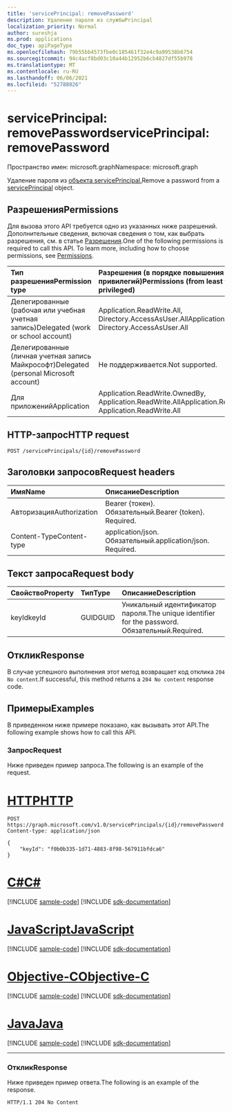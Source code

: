 ```yaml
---
title: 'servicePrincipal: removePassword'
description: Удаление пароля из службыPrincipal
localization_priority: Normal
author: sureshja
ms.prod: applications
doc_type: apiPageType
ms.openlocfilehash: 79b55bb4573fbe0c185461f32e4c9a99538b6754
ms.sourcegitcommit: 94c4acf8bd03c10a44b12952b6cb4827df55b978
ms.translationtype: MT
ms.contentlocale: ru-RU
ms.lasthandoff: 06/06/2021
ms.locfileid: "52788026"
---
```

# <a name="serviceprincipal-removepassword"></a><span data-ttu-id="d3a9b-103">servicePrincipal: removePassword</span><span class="sxs-lookup"><span data-stu-id="d3a9b-103">servicePrincipal: removePassword</span></span>

<span data-ttu-id="d3a9b-104">Пространство имен: microsoft.graph</span><span class="sxs-lookup"><span data-stu-id="d3a9b-104">Namespace: microsoft.graph</span></span>

<span data-ttu-id="d3a9b-105">Удаление пароля из [объекта servicePrincipal.](../resources/serviceprincipal.md)</span><span class="sxs-lookup"><span data-stu-id="d3a9b-105">Remove a password from a [servicePrincipal](../resources/serviceprincipal.md) object.</span></span>

## <a name="permissions"></a><span data-ttu-id="d3a9b-106">Разрешения</span><span class="sxs-lookup"><span data-stu-id="d3a9b-106">Permissions</span></span>

<span data-ttu-id="d3a9b-p101">Для вызова этого API требуется одно из указанных ниже разрешений. Дополнительные сведения, включая сведения о том, как выбрать разрешения, см. в статье [Разрешения](/graph/permissions-reference).</span><span class="sxs-lookup"><span data-stu-id="d3a9b-p101">One of the following permissions is required to call this API. To learn more, including how to choose permissions, see [Permissions](/graph/permissions-reference).</span></span>

| <span data-ttu-id="d3a9b-109">Тип разрешения</span><span class="sxs-lookup"><span data-stu-id="d3a9b-109">Permission type</span></span>                        | <span data-ttu-id="d3a9b-110">Разрешения (в порядке повышения привилегий)</span><span class="sxs-lookup"><span data-stu-id="d3a9b-110">Permissions (from least to most privileged)</span></span> |
|:---------------------------------------|:--------------------------------------------|
| <span data-ttu-id="d3a9b-111">Делегированные (рабочая или учебная учетная запись)</span><span class="sxs-lookup"><span data-stu-id="d3a9b-111">Delegated (work or school account)</span></span>     | <span data-ttu-id="d3a9b-112">Application.ReadWrite.All, Directory.AccessAsUser.All</span><span class="sxs-lookup"><span data-stu-id="d3a9b-112">Application.ReadWrite.All, Directory.AccessAsUser.All</span></span> |
| <span data-ttu-id="d3a9b-113">Делегированные (личная учетная запись Майкрософт)</span><span class="sxs-lookup"><span data-stu-id="d3a9b-113">Delegated (personal Microsoft account)</span></span> | <span data-ttu-id="d3a9b-114">Не поддерживается.</span><span class="sxs-lookup"><span data-stu-id="d3a9b-114">Not supported.</span></span> |
| <span data-ttu-id="d3a9b-115">Для приложений</span><span class="sxs-lookup"><span data-stu-id="d3a9b-115">Application</span></span>                            | <span data-ttu-id="d3a9b-116">Application.ReadWrite.OwnedBy, Application.ReadWrite.All</span><span class="sxs-lookup"><span data-stu-id="d3a9b-116">Application.ReadWrite.OwnedBy, Application.ReadWrite.All</span></span> |

## <a name="http-request"></a><span data-ttu-id="d3a9b-117">HTTP-запрос</span><span class="sxs-lookup"><span data-stu-id="d3a9b-117">HTTP request</span></span>

<!-- { "blockType": "ignored" } -->

```http
POST /servicePrincipals/{id}/removePassword
```

## <a name="request-headers"></a><span data-ttu-id="d3a9b-118">Заголовки запросов</span><span class="sxs-lookup"><span data-stu-id="d3a9b-118">Request headers</span></span>

| <span data-ttu-id="d3a9b-119">Имя</span><span class="sxs-lookup"><span data-stu-id="d3a9b-119">Name</span></span>           | <span data-ttu-id="d3a9b-120">Описание</span><span class="sxs-lookup"><span data-stu-id="d3a9b-120">Description</span></span>                |
|:---------------|:---------------------------|
| <span data-ttu-id="d3a9b-121">Авторизация</span><span class="sxs-lookup"><span data-stu-id="d3a9b-121">Authorization</span></span>  | <span data-ttu-id="d3a9b-p102">Bearer {токен}. Обязательный.</span><span class="sxs-lookup"><span data-stu-id="d3a9b-p102">Bearer {token}. Required.</span></span>  |
| <span data-ttu-id="d3a9b-124">Content-Type</span><span class="sxs-lookup"><span data-stu-id="d3a9b-124">Content-type</span></span>   | <span data-ttu-id="d3a9b-p103">application/json. Обязательный.</span><span class="sxs-lookup"><span data-stu-id="d3a9b-p103">application/json. Required.</span></span>|

## <a name="request-body"></a><span data-ttu-id="d3a9b-127">Текст запроса</span><span class="sxs-lookup"><span data-stu-id="d3a9b-127">Request body</span></span>

| <span data-ttu-id="d3a9b-128">Свойство</span><span class="sxs-lookup"><span data-stu-id="d3a9b-128">Property</span></span>     | <span data-ttu-id="d3a9b-129">Тип</span><span class="sxs-lookup"><span data-stu-id="d3a9b-129">Type</span></span>   |<span data-ttu-id="d3a9b-130">Описание</span><span class="sxs-lookup"><span data-stu-id="d3a9b-130">Description</span></span>|
|:---------------|:--------|:----------|
| <span data-ttu-id="d3a9b-131">keyId</span><span class="sxs-lookup"><span data-stu-id="d3a9b-131">keyId</span></span> | <span data-ttu-id="d3a9b-132">GUID</span><span class="sxs-lookup"><span data-stu-id="d3a9b-132">GUID</span></span> | <span data-ttu-id="d3a9b-133">Уникальный идентификатор пароля.</span><span class="sxs-lookup"><span data-stu-id="d3a9b-133">The unique identifier for the password.</span></span> <span data-ttu-id="d3a9b-134">Обязательный.</span><span class="sxs-lookup"><span data-stu-id="d3a9b-134">Required.</span></span> |

## <a name="response"></a><span data-ttu-id="d3a9b-135">Отклик</span><span class="sxs-lookup"><span data-stu-id="d3a9b-135">Response</span></span>

<span data-ttu-id="d3a9b-136">В случае успешного выполнения этот метод возвращает код отклика `204 No content`.</span><span class="sxs-lookup"><span data-stu-id="d3a9b-136">If successful, this method returns a `204 No content` response code.</span></span>

## <a name="examples"></a><span data-ttu-id="d3a9b-137">Примеры</span><span class="sxs-lookup"><span data-stu-id="d3a9b-137">Examples</span></span>

<span data-ttu-id="d3a9b-138">В приведенном ниже примере показано, как вызывать этот API.</span><span class="sxs-lookup"><span data-stu-id="d3a9b-138">The following example shows how to call this API.</span></span>

### <a name="request"></a><span data-ttu-id="d3a9b-139">Запрос</span><span class="sxs-lookup"><span data-stu-id="d3a9b-139">Request</span></span>

<span data-ttu-id="d3a9b-140">Ниже приведен пример запроса.</span><span class="sxs-lookup"><span data-stu-id="d3a9b-140">The following is an example of the request.</span></span>

# <a name="http"></a>[<span data-ttu-id="d3a9b-141">HTTP</span><span class="sxs-lookup"><span data-stu-id="d3a9b-141">HTTP</span></span>](#tab/http)
<!-- {
  "blockType": "request",
  "name": "servicePrincipal_removepassword"
}-->

```http
POST https://graph.microsoft.com/v1.0/servicePrincipals/{id}/removePassword
Content-type: application/json

{
    "keyId": "f0b0b335-1d71-4883-8f98-567911bfdca6"
}
```
# <a name="c"></a>[<span data-ttu-id="d3a9b-142">C#</span><span class="sxs-lookup"><span data-stu-id="d3a9b-142">C#</span></span>](#tab/csharp)
[!INCLUDE [sample-code](../includes/snippets/csharp/serviceprincipal-removepassword-csharp-snippets.md)]
[!INCLUDE [sdk-documentation](../includes/snippets/snippets-sdk-documentation-link.md)]

# <a name="javascript"></a>[<span data-ttu-id="d3a9b-143">JavaScript</span><span class="sxs-lookup"><span data-stu-id="d3a9b-143">JavaScript</span></span>](#tab/javascript)
[!INCLUDE [sample-code](../includes/snippets/javascript/serviceprincipal-removepassword-javascript-snippets.md)]
[!INCLUDE [sdk-documentation](../includes/snippets/snippets-sdk-documentation-link.md)]

# <a name="objective-c"></a>[<span data-ttu-id="d3a9b-144">Objective-C</span><span class="sxs-lookup"><span data-stu-id="d3a9b-144">Objective-C</span></span>](#tab/objc)
[!INCLUDE [sample-code](../includes/snippets/objc/serviceprincipal-removepassword-objc-snippets.md)]
[!INCLUDE [sdk-documentation](../includes/snippets/snippets-sdk-documentation-link.md)]

# <a name="java"></a>[<span data-ttu-id="d3a9b-145">Java</span><span class="sxs-lookup"><span data-stu-id="d3a9b-145">Java</span></span>](#tab/java)
[!INCLUDE [sample-code](../includes/snippets/java/serviceprincipal-removepassword-java-snippets.md)]
[!INCLUDE [sdk-documentation](../includes/snippets/snippets-sdk-documentation-link.md)]

---


### <a name="response"></a><span data-ttu-id="d3a9b-146">Отклик</span><span class="sxs-lookup"><span data-stu-id="d3a9b-146">Response</span></span>

<span data-ttu-id="d3a9b-147">Ниже приведен пример ответа.</span><span class="sxs-lookup"><span data-stu-id="d3a9b-147">The following is an example of the response.</span></span>

<!-- {
  "blockType": "response"
} -->

```http
HTTP/1.1 204 No Content
```

<!-- uuid: 16cd6b66-4b1a-43a1-adaf-3a886856ed98
2019-02-04 14:57:30 UTC -->
<!-- {
  "type": "#page.annotation",
  "description": "servicePrincipal: removePassword",
  "keywords": "",
  "section": "documentation",
  "tocPath": ""
}-->

